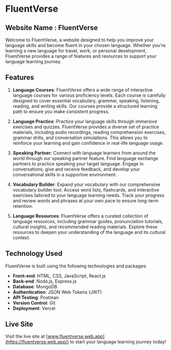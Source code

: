 # FluentVerse

## Website Name : FluentVerse

Welcome to FluentVerse, a website designed to help you improve your language skills and become fluent in your chosen language. Whether you're learning a new language for travel, work, or personal development, FluentVerse provides a range of features and resources to support your language learning journey.

## Features

1. **Language Courses**: FluentVerse offers a wide range of interactive language courses for various proficiency levels. Each course is carefully designed to cover essential vocabulary, grammar, speaking, listening, reading, and writing skills. Our courses provide a structured learning path to ensure you make consistent progress.

2. **Language Practice**: Practice your language skills through immersive exercises and quizzes. FluentVerse provides a diverse set of practice materials, including audio recordings, reading comprehension exercises, grammar drills, and conversation simulations. This allows you to reinforce your learning and gain confidence in real-life language usage.

3. **Speaking Partner**: Connect with language learners from around the world through our speaking partner feature. Find language exchange partners to practice speaking your target language. Engage in conversations, give and receive feedback, and develop your conversational skills in a supportive environment.

4. **Vocabulary Builder**: Expand your vocabulary with our comprehensive vocabulary builder tool. Access word lists, flashcards, and interactive exercises tailored to your language learning needs. Track your progress and review words and phrases at your own pace to ensure long-term retention.

5. **Language Resources**: FluentVerse offers a curated collection of language resources, including grammar guides, pronunciation tutorials, cultural insights, and recommended reading materials. Explore these resources to deepen your understanding of the language and its cultural context.

## Technology Used

FluentVerse is built using the following technologies and packages:

- **Front-end**: HTML, CSS, JavaScript, React.js
- **Back-end**: Node.js, Express.js
- **Database**: MongoDB
- **Authentication**: JSON Web Tokens (JWT)
- **API Testing**: Postman
- **Version Control**: Git
- **Deployment**: Vercel

## Live Site

Visit the live site at [www.fluentverse.web.app](https://fluentverse.web.app/) to start your language learning journey today!

